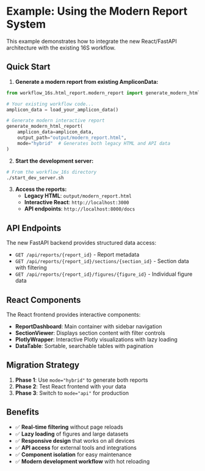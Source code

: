 # Example: Using the Modern Report System

This example demonstrates how to integrate the new React/FastAPI architecture with the existing 16S workflow.

## Quick Start

1. **Generate a modern report from existing AmpliconData:**

```python
from workflow_16s.html_report.modern_report import generate_modern_html_report

# Your existing workflow code...
amplicon_data = load_your_amplicon_data()

# Generate modern interactive report
generate_modern_html_report(
    amplicon_data=amplicon_data,
    output_path="output/modern_report.html",
    mode="hybrid"  # Generates both legacy HTML and API data
)
```

2. **Start the development server:**

```bash
# From the workflow_16s directory
./start_dev_server.sh
```

3. **Access the reports:**
   - **Legacy HTML**: `output/modern_report.html`
   - **Interactive React**: `http://localhost:3000`
   - **API endpoints**: `http://localhost:8000/docs`

## API Endpoints

The new FastAPI backend provides structured data access:

- `GET /api/reports/{report_id}` - Report metadata
- `GET /api/reports/{report_id}/sections/{section_id}` - Section data with filtering
- `GET /api/reports/{report_id}/figures/{figure_id}` - Individual figure data

## React Components

The React frontend provides interactive components:

- **ReportDashboard**: Main container with sidebar navigation
- **SectionViewer**: Displays section content with filter controls
- **PlotlyWrapper**: Interactive Plotly visualizations with lazy loading
- **DataTable**: Sortable, searchable tables with pagination

## Migration Strategy

1. **Phase 1**: Use `mode="hybrid"` to generate both reports
2. **Phase 2**: Test React frontend with your data
3. **Phase 3**: Switch to `mode="api"` for production

## Benefits

- ✅ **Real-time filtering** without page reloads
- ✅ **Lazy loading** of figures and large datasets
- ✅ **Responsive design** that works on all devices
- ✅ **API access** for external tools and integrations
- ✅ **Component isolation** for easy maintenance
- ✅ **Modern development workflow** with hot reloading